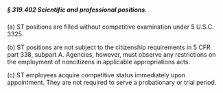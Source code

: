 ##### § 319.402 Scientific and professional positions. #####

(a) ST positions are filled without competitive examination under 5 U.S.C. 3325.

(b) ST positions are not subject to the citizenship requirements in 5 CFR part 338, subpart A. Agencies, however, must observe any restrictions on the employment of noncitizens in applicable appropriations acts.

(c) ST employees acquire competitive status immediately upon appointment. They are not required to serve a probationary or trial period.